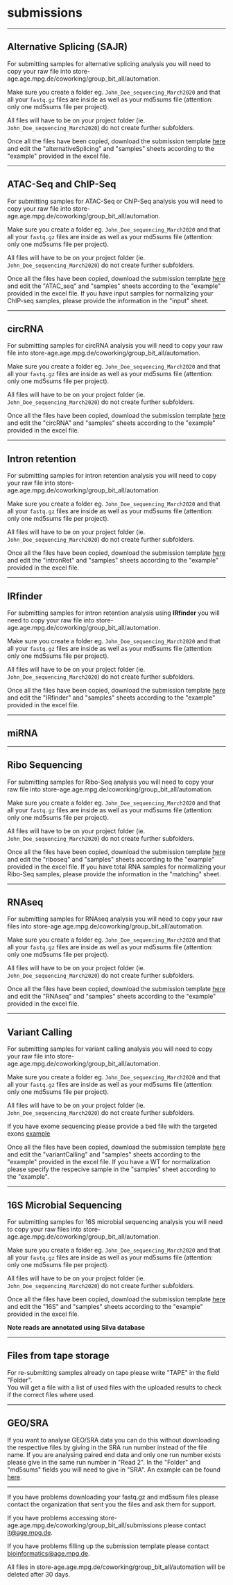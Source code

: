 # submissions

---

## Alternative Splicing (SAJR)

For submitting samples for alternative splicing analysis you will need to copy your raw file into store-age.age.mpg.de/coworking/group_bit_all/automation. 

Make sure you create a folder eg. `John_Doe_sequencing_March2020` and that all your `fastq.gz` files are inside as well as your md5sums file (attention: only one md5sums file per project).

All files will have to be on your project folder (ie. `John_Doe_sequencing_March2020`) do not create further subfolders.

Once all the files have been copied, download the submission template [here](https://datashare.mpcdf.mpg.de/s/QizTdN5XDw7exsB) and edit the "alternativeSplicing" and "samples" sheets according to the "example" provided in the excel file. 

___

## ATAC-Seq  and ChIP-Seq

For submitting samples for ATAC-Seq or ChIP-Seq analysis you will need to copy your raw file into store-age.age.mpg.de/coworking/group_bit_all/automation. 

Make sure you create a folder eg. `John_Doe_sequencing_March2020` and that all your `fastq.gz` files are inside as well as your md5sums file (attention: only one md5sums file per project).

All files will have to be on your project folder (ie. `John_Doe_sequencing_March2020`) do not create further subfolders.

Once all the files have been copied, download the submission template [here](https://datashare.mpcdf.mpg.de/s/dBCH7UJjuQ4POWS) and edit the "ATAC_seq" and "samples" sheets according to the "example" provided in the excel file. If you have input samples for normalizing your ChIP-seq samples, please provide the information in the "input" sheet.

---

## circRNA

For submitting samples for circRNA analysis you will need to copy your raw file into store-age.age.mpg.de/coworking/group_bit_all/automation. 

Make sure you create a folder eg. `John_Doe_sequencing_March2020` and that all your `fastq.gz` files are inside as well as your md5sums file (attention: only one md5sums file per project).

All files will have to be on your project folder (ie. `John_Doe_sequencing_March2020`) do not create further subfolders.

Once all the files have been copied, download the submission template [here](https://datashare.mpcdf.mpg.de/s/JG3vcXbC38YAaaA) and edit the "circRNA" and "samples" sheets according to the "example" provided in the excel file. 

---

## Intron retention

For submitting samples for intron retention analysis you will need to copy your raw file into store-age.age.mpg.de/coworking/group_bit_all/automation. 

Make sure you create a folder eg. `John_Doe_sequencing_March2020` and that all your `fastq.gz` files are inside as well as your md5sums file (attention: only one md5sums file per project).

All files will have to be on your project folder (ie. `John_Doe_sequencing_March2020`) do not create further subfolders.

Once all the files have been copied, download the submission template [here](https://datashare.mpcdf.mpg.de/s/IxrSwl39WKtJ0Zw) and edit the "intronRet" and "samples" sheets according to the "example" provided in the excel file. 


---

## IRfinder

For submitting samples for intron retention analysis using **IRfinder** you will need to copy your raw file into store-age.age.mpg.de/coworking/group_bit_all/automation. 

Make sure you create a folder eg. `John_Doe_sequencing_March2020` and that all your `fastq.gz` files are inside as well as your md5sums file (attention: only one md5sums file per project).

All files will have to be on your project folder (ie. `John_Doe_sequencing_March2020`) do not create further subfolders.

Once all the files have been copied, download the submission template [here](https://datashare.mpcdf.mpg.de/s/cwhfo0RNhfGyxVT) and edit the "IRfinder" and "samples" sheets according to the "example" provided in the excel file. 


---

## miRNA

___

## Ribo Sequencing

For submitting samples for Ribo-Seq analysis you will need to copy your raw file into store-age.age.mpg.de/coworking/group_bit_all/automation. 

Make sure you create a folder eg. `John_Doe_sequencing_March2020` and that all your `fastq.gz` files are inside as well as your md5sums file (attention: only one md5sums file per project).

All files will have to be on your project folder (ie. `John_Doe_sequencing_March2020`) do not create further subfolders.

Once all the files have been copied, download the submission template [here](https://datashare.mpcdf.mpg.de/s/peNmwgGYuy43GYA) and edit the "riboseq" and "samples" sheets according to the "example" provided in the excel file. If you have total RNA samples for normalizing your Ribo-Seq samples, please provide the information in the "matching" sheet.

---

## RNAseq

For submitting samples for RNAseq analysis you will need to copy your raw files into store-age.age.mpg.de/coworking/group_bit_all/automation. 

Make sure you create a folder eg. `John_Doe_sequencing_March2020` and that all your `fastq.gz` files are inside as well as your md5sums file (attention: only one md5sums file per project).

All files will have to be on your project folder (ie. `John_Doe_sequencing_March2020`) do not create further subfolders.

Once all the files have been copied, download the submission template [here](https://datashare.mpcdf.mpg.de/s/exhJ4KWfkgGmJrH) and edit the "RNAseq" and "samples" sheets according to the "example" provided in the excel file.

___

## Variant Calling

For submitting samples for variant calling analysis you will need to copy your raw file into store-age.age.mpg.de/coworking/group_bit_all/automation. 

Make sure you create a folder eg. `John_Doe_sequencing_March2020` and that all your `fastq.gz` files are inside as well as your md5sums file (attention: only one md5sums file per project).

All files will have to be on your project folder (ie. `John_Doe_sequencing_March2020`) do not create further subfolders.

If you have exome sequencing please provide a bed file with the targeted exons [example](https://datashare.mpcdf.mpg.de/s/XWTiVZ5RQQZmkVK)

Once all the files have been copied, download the submission template [here](https://datashare.mpcdf.mpg.de/s/880qluG3WOY7CJc) and edit the "variantCalling" and "samples" sheets according to the "example" provided in the excel file. If you have a WT for normalization please specify the respecive sample in the "samples" sheet according to the "example".

---

## 16S Microbial Sequencing

For submitting samples for 16S microbial sequencing analysis you will need to copy your raw files into store-age.age.mpg.de/coworking/group_bit_all/automation. 

Make sure you create a folder eg. `John_Doe_sequencing_March2020` and that all your `fastq.gz` files are inside as well as your md5sums file (attention: only one md5sums file per project).

All files will have to be on your project folder (ie. `John_Doe_sequencing_March2020`) do not create further subfolders.

Once all the files have been copied, download the submission template [here](https://datashare.mpcdf.mpg.de/s/VVyDUCa1oOIaBxl) and edit the "16S" and "samples" sheets according to the "example" provided in the excel file.

**Note reads are annotated using Silva database**

---

## Files from tape storage

For re-submitting samples already on tape please write "TAPE" in the field "Folder".  
You will get a file with a list of used files with the uploaded results to check if the correct files where used.  

___

## GEO/SRA

If you want to analyse GEO/SRA data you can do this without downloading the respective files by giving in the SRA run number instead of the file name. If you are analysing paired end data and only one run number exists please give in the same run number in "Read 2". In the "Folder" and "md5sums" fields you will need to give in "SRA". An example can be found [here](https://youtu.be/KMtk3NCWVnI). 

___

If you have problems downloading your fastq.gz and md5sum files please contact the organization that sent you the files and ask them for support.

If you have problems accessing store-age.age.mpg.de/coworking/group_bit_all/submissions please contact it@age.mpg.de. 

If you have problems filling up the submission template please contact bioinformatics@age.mpg.de.

All files in store-age.age.mpg.de/coworking/group_bit_all/automation will be deleted after 30 days.
